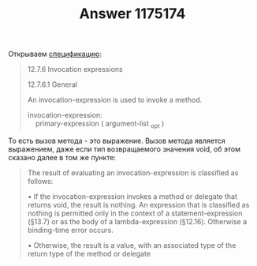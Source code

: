 ﻿---
title: "Answer 1175174"
se.owner.user_id: 240512
se.owner.display_name: "MSDN.WhiteKnight"
se.owner.link: "https://ru.stackoverflow.com/users/240512/msdn-whiteknight"
se.answer_id: 1175174
se.question_id: 1174864
se.post_type: answer
se.is_accepted: True
---
<p>Открываем <a href="https://www.ecma-international.org/publications/standards/Ecma-334.htm" rel="nofollow noreferrer">спецификацию</a>:</p>
<blockquote>
<p>12.7.6 Invocation expressions</p>
<p>12.7.6.1 General</p>
<p>An invocation-expression is used to invoke a method.</p>
<p>invocation-expression:<br />
    primary-expression   (   argument-list <sub>opt</sub>   )</p>
</blockquote>
<p>То есть вызов метода - это выражение. Вызов метода является выражением, даже если тип возвращаемого значения void, об этом сказано далее в том же пункте:</p>
<blockquote>
<p>The result of evaluating an invocation-expression is classified as follows:</p>
<p>• If the invocation-expression invokes a method or delegate that returns void, the result is nothing. An expression that is classified as nothing is permitted only in the context of a statement-expression (§13.7) or as the body of a lambda-expression (§12.16). Otherwise a binding-time error occurs.</p>
<p>• Otherwise, the result is a value, with an associated type of the return type of the method or delegate</p>
</blockquote>
